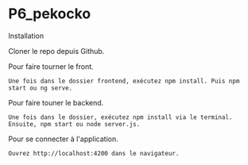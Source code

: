 # P6_pekocko

Installation

  Cloner le repo depuis Github.

  Pour faire tourner le front.
    
    Une fois dans le dossier frontend, exécutez npm install. Puis npm start ou ng serve.
    
    
  Pour faire touner le backend.
  
    Une fois dans le dossier, exécutez npm install via le terminal. Ensuite, npm start ou node server.js.
    
    
  Pour se connecter à l'application.
  
    Ouvrez http://localhost:4200 dans le navigateur.
